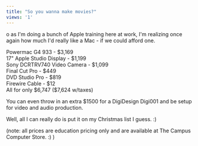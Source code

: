 ```yaml
---
title: "So you wanna make movies?"
views: '1'
---
```

<p>o as I'm doing a bunch of Apple training here at work, I'm realizing once again how much I'd really like a Mac - if we could afford one.</p>
<p>Powermac G4 933 - $3,169<br />
17" Apple Studio Display - $1,199<br />
Sony DCRTRV740 Video Camera - $1,099<br />
Final Cut Pro - $449<br />
DVD Studio Pro - $819<br />
Firewire Cable - $12<br />
All for only $6,747 ($7,624 w/taxes)</p>
<p>You can even throw in an extra $1500 for a DigiDesign Digi001 and be setup for video and audio production.</p>
<p>Well, all I can really do is put it on my Christmas list I guess. :)</p>
<p>(note: all prices are education pricing only and are available at The Campus Computer Store. :) )</p>
